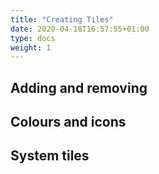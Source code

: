 ```yaml
---
title: "Creating Tiles"
date: 2020-04-18T16:57:55+01:00
type: docs
weight: 1
---
```

## Adding and removing
## Colours and icons
## System tiles
